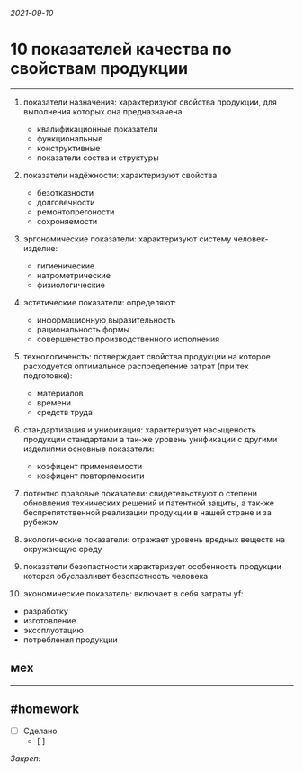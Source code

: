 *2021-09-10*

# 10 показателей качества по свойствам продукции
---

1. показатели назначения:
	характеризуют свойства продукции, для выполнения которых она предназначена
	- квалификационные показатели
	- функциональные
	- конструктивные
	- показатели соства и структуры

2. показатели надёжности:
	характеризуют свойства 
	- безотказности
	-  долговечности
	-  ремонтопрегоности
	-  сохроняемости

3. эргономические показатели:
	характеризуют систему человек-изделие:
	- гигиенические
	- натрометрические
	- физиологические

4. эстетические показатели:
	определяют:
	- информационную выразительность
	- рациональность формы
	- совершенство производственного исполнения

5. технологиченсть:
	потверждает свойства продукции на которое расходуется оптимальное распределение затрат (при тех подготовке):
	- материалов
	- времени
	- средств труда

6. стандартизация и унификация:
	характеризует насыщеность продукции стандартами а так-же уровень унификации с другими изделиями
	основные показатели:
	- коэфицент применяемости
	- коэфицент повторяемосити

7. потентно правовые показатели:
	свидетельствуют о степени обновления технических решений и патентной защиты, а так-же беспрепятственной реализации продукции в нашей стране и за рубежом
	
8. экологические показатели:
	отражает уровень вредных веществ на окружающую среду

9. показатели безопастности
	характеризует особенность продукции которая обуславливет безопастность человека

10. экономические показатель:
	включает в себя затраты yf:
 - разработку
 - изготовление
 - экссплуотацию
 - потребления продукции

## мех

---

##    #homework 

- [ ]  Сделано
	- [ ] 

_Закреп:_
